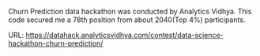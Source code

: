 Churn Prediction data hackathon was conducted by Analytics Vidhya.
This code secured me a 78th position from about 2040(Top 4%) participants.

URL: https://datahack.analyticsvidhya.com/contest/data-science-hackathon-churn-prediction/
